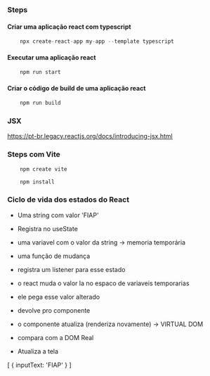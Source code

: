 ### Steps

#### Criar uma aplicação react com typescript

```js 
    npx create-react-app my-app --template typescript
```

#### Executar uma aplicação react

```js 
    npm run start
```

#### Criar o código de build de uma aplicação react

```js 
    npm run build
```

### JSX
https://pt-br.legacy.reactjs.org/docs/introducing-jsx.html


### Steps com Vite

```js
    npm create vite
```

```js
    npm install
```


### Ciclo de vida dos estados do React

- Uma string com valor 'FIAP'
- Registra no useState
- uma variavel com o valor da string -> memoria temporária
- uma função de mudança
- registra um listener para esse estado

- o react muda o valor la no espaco de variaveis temporarias
- ele pega esse valor alterado
- devolve pro componente
- o componente atualiza (renderiza novamente) -> VIRTUAL DOM
- compara com a DOM Real
- Atualiza a tela



[
    {
        inputText: 'FIAP'
    }
]
